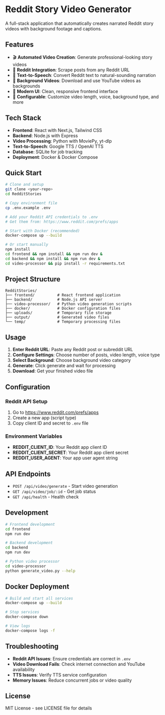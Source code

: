 # Reddit Story Video Generator

A full-stack application that automatically creates narrated Reddit story videos with background footage and captions.

## Features

- 🎬 **Automated Video Creation**: Generate professional-looking story videos
- 📝 **Reddit Integration**: Scrape posts from any Reddit URL
- 🎵 **Text-to-Speech**: Convert Reddit text to natural-sounding narration
- 🎥 **Background Videos**: Download and use YouTube videos as backgrounds
- 📱 **Modern UI**: Clean, responsive frontend interface
- 🔧 **Configurable**: Customize video length, voice, background type, and more

## Tech Stack

- **Frontend**: React with Next.js, Tailwind CSS
- **Backend**: Node.js with Express
- **Video Processing**: Python with MoviePy, yt-dlp
- **Text-to-Speech**: Google TTS / OpenAI TTS
- **Database**: SQLite for job tracking
- **Deployment**: Docker & Docker Compose

## Quick Start

```bash
# Clone and setup
git clone <your-repo>
cd RedditStories

# Copy environment file
cp .env.example .env

# Add your Reddit API credentials to .env
# Get them from: https://www.reddit.com/prefs/apps

# Start with Docker (recommended)
docker-compose up --build

# Or start manually
npm install
cd frontend && npm install && npm run dev &
cd backend && npm install && npm run dev &
cd video-processor && pip install -r requirements.txt
```

## Project Structure

```
RedditStories/
├── frontend/          # React frontend application
├── backend/           # Node.js API server
├── video-processor/   # Python video generation scripts
├── docker/            # Docker configuration files
├── uploads/           # Temporary file storage
├── output/            # Generated video files
└── temp/              # Temporary processing files
```

## Usage

1. **Enter Reddit URL**: Paste any Reddit post or subreddit URL
2. **Configure Settings**: Choose number of posts, video length, voice type
3. **Select Background**: Choose background video category
4. **Generate**: Click generate and wait for processing
5. **Download**: Get your finished video file

## Configuration

### Reddit API Setup
1. Go to https://www.reddit.com/prefs/apps
2. Create a new app (script type)
3. Copy client ID and secret to `.env` file

### Environment Variables
- **REDDIT_CLIENT_ID**: Your Reddit app client ID
- **REDDIT_CLIENT_SECRET**: Your Reddit app client secret
- **REDDIT_USER_AGENT**: Your app user agent string

## API Endpoints

- `POST /api/video/generate` - Start video generation
- `GET /api/video/job/:id` - Get job status
- `GET /api/health` - Health check

## Development

```bash
# Frontend development
cd frontend
npm run dev

# Backend development
cd backend
npm run dev

# Python video processor
cd video-processor
python generate_video.py --help
```

## Docker Deployment

```bash
# Build and start all services
docker-compose up --build

# Stop services
docker-compose down

# View logs
docker-compose logs -f
```

## Troubleshooting

- **Reddit API Issues**: Ensure credentials are correct in `.env`
- **Video Download Fails**: Check internet connection and YouTube availability
- **TTS Issues**: Verify TTS service configuration
- **Memory Issues**: Reduce concurrent jobs or video quality

## License

MIT License - see LICENSE file for details 